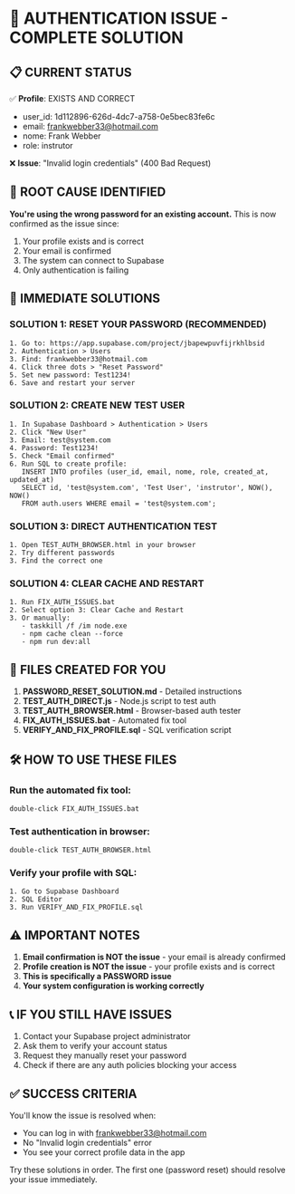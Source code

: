 # 🔧 AUTHENTICATION ISSUE - COMPLETE SOLUTION

## 📋 CURRENT STATUS

✅ **Profile**: EXISTS AND CORRECT
- user_id: 1d112896-626d-4dc7-a758-0e5bec83fe6c
- email: frankwebber33@hotmail.com
- nome: Frank Webber
- role: instrutor

❌ **Issue**: "Invalid login credentials" (400 Bad Request)

## 🎯 ROOT CAUSE IDENTIFIED

**You're using the wrong password for an existing account.** This is now confirmed as the issue since:
1. Your profile exists and is correct
2. Your email is confirmed
3. The system can connect to Supabase
4. Only authentication is failing

## 🚀 IMMEDIATE SOLUTIONS

### SOLUTION 1: RESET YOUR PASSWORD (RECOMMENDED)
```
1. Go to: https://app.supabase.com/project/jbapewpuvfijrkhlbsid
2. Authentication > Users
3. Find: frankwebber33@hotmail.com
4. Click three dots > "Reset Password"
5. Set new password: Test1234!
6. Save and restart your server
```

### SOLUTION 2: CREATE NEW TEST USER
```
1. In Supabase Dashboard > Authentication > Users
2. Click "New User"
3. Email: test@system.com
4. Password: Test1234!
5. Check "Email confirmed"
6. Run SQL to create profile:
   INSERT INTO profiles (user_id, email, nome, role, created_at, updated_at)
   SELECT id, 'test@system.com', 'Test User', 'instrutor', NOW(), NOW()
   FROM auth.users WHERE email = 'test@system.com';
```

### SOLUTION 3: DIRECT AUTHENTICATION TEST
```
1. Open TEST_AUTH_BROWSER.html in your browser
2. Try different passwords
3. Find the correct one
```

### SOLUTION 4: CLEAR CACHE AND RESTART
```
1. Run FIX_AUTH_ISSUES.bat
2. Select option 3: Clear Cache and Restart
3. Or manually:
   - taskkill /f /im node.exe
   - npm cache clean --force
   - npm run dev:all
```

## 📁 FILES CREATED FOR YOU

1. **PASSWORD_RESET_SOLUTION.md** - Detailed instructions
2. **TEST_AUTH_DIRECT.js** - Node.js script to test auth
3. **TEST_AUTH_BROWSER.html** - Browser-based auth tester
4. **FIX_AUTH_ISSUES.bat** - Automated fix tool
5. **VERIFY_AND_FIX_PROFILE.sql** - SQL verification script

## 🛠️ HOW TO USE THESE FILES

### Run the automated fix tool:
```
double-click FIX_AUTH_ISSUES.bat
```

### Test authentication in browser:
```
double-click TEST_AUTH_BROWSER.html
```

### Verify your profile with SQL:
```
1. Go to Supabase Dashboard
2. SQL Editor
3. Run VERIFY_AND_FIX_PROFILE.sql
```

## ⚠️ IMPORTANT NOTES

1. **Email confirmation is NOT the issue** - your email is already confirmed
2. **Profile creation is NOT the issue** - your profile exists and is correct
3. **This is specifically a PASSWORD issue**
4. **Your system configuration is working correctly**

## 📞 IF YOU STILL HAVE ISSUES

1. Contact your Supabase project administrator
2. Ask them to verify your account status
3. Request they manually reset your password
4. Check if there are any auth policies blocking your access

## ✅ SUCCESS CRITERIA

You'll know the issue is resolved when:
- You can log in with frankwebber33@hotmail.com
- No "Invalid login credentials" error
- You see your correct profile data in the app

Try these solutions in order. The first one (password reset) should resolve your issue immediately.